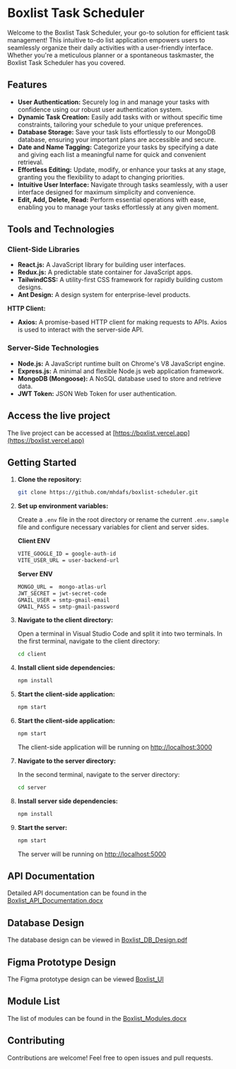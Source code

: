 # Boxlist Task Scheduler

Welcome to the Boxlist Task Scheduler, your go-to solution for efficient task management! This intuitive to-do list application empowers users to seamlessly organize their daily activities with a user-friendly interface. Whether you're a meticulous planner or a spontaneous taskmaster, the Boxlist Task Scheduler has you covered.

## Features

- **User Authentication:** Securely log in and manage your tasks with confidence using our robust user authentication system.
- **Dynamic Task Creation:** Easily add tasks with or without specific time constraints, tailoring your schedule to your unique preferences.
- **Database Storage:** Save your task lists effortlessly to our MongoDB database, ensuring your important plans are accessible and secure.
- **Date and Name Tagging:** Categorize your tasks by specifying a date and giving each list a meaningful name for quick and convenient retrieval.
- **Effortless Editing:** Update, modify, or enhance your tasks at any stage, granting you the flexibility to adapt to changing priorities.
- **Intuitive User Interface:** Navigate through tasks seamlessly, with a user interface designed for maximum simplicity and convenience.
- **Edit, Add, Delete, Read:** Perform essential operations with ease, enabling you to manage your tasks effortlessly at any given moment.

## Tools and Technologies

### Client-Side Libraries

- **React.js:** A JavaScript library for building user interfaces.
- **Redux.js:** A predictable state container for JavaScript apps.
- **TailwindCSS:** A utility-first CSS framework for rapidly building custom designs.
- **Ant Design:** A design system for enterprise-level products.

**HTTP Client:**

- **Axios:** A promise-based HTTP client for making requests to APIs. Axios is used to interact with the server-side API.

### Server-Side Technologies

- **Node.js:** A JavaScript runtime built on Chrome's V8 JavaScript engine.
- **Express.js:** A minimal and flexible Node.js web application framework.
- **MongoDB (Mongoose):** A NoSQL database used to store and retrieve data.
- **JWT Token:** JSON Web Token for user authentication.

## Access the live project

The live project can be accessed at [https://boxlist.vercel.app](https://boxlist.vercel.app)

## Getting Started

1. **Clone the repository:**

   ```bash
   git clone https://github.com/mhdafs/boxlist-scheduler.git
   ```

2. **Set up environment variables:**

    Create a `.env` file in the root directory or rename the current `.env.sample` file and configure necessary variables for client and server sides.

    **Client ENV**

   ```bash
   VITE_GOOGLE_ID = google-auth-id
   VITE_USER_URL = user-backend-url
   ```

    **Server ENV**

   ```bash
   MONGO_URL =  mongo-atlas-url
   JWT_SECRET = jwt-secret-code
   GMAIL_USER = smtp-gmail-email
   GMAIL_PASS = smtp-gmail-password
   ```

3. **Navigate to the client directory:**

    Open a terminal in Visual Studio Code and split it into two terminals. In the first terminal, navigate to the client directory:

    ```bash
    cd client
    ```

4. **Install client side dependencies:**

    ```bash
    npm install
    ```

5. **Start the client-side application:**

    ```bash
    npm start
    ```

6. **Start the client-side application:**

    ```bash
    npm start
    ```

    The client-side application will be running on [http://localhost:3000](http://localhost:3000)

7. **Navigate to the server directory:**

    In the second terminal, navigate to the server directory:

    ```bash
    cd server
    ```

8. **Install server side dependencies:**

    ```bash
    npm install
    ```

9. **Start the server:**

    ```bash
    npm start
    ```

    The server will be running on [http://localhost:5000](http://localhost:5000)

## API Documentation

Detailed API documentation can be found in the [Boxlist_API_Documentation.docx](https://docs.google.com/document/d/1nzRpx4PR1GwI0gRXVfB1jVrEdJIdeiIcbiveIp85Adk/edit?usp=sharing)

## Database Design

The database design can be viewed in [Boxlist_DB_Design.pdf](https://drive.google.com/file/d/174SKFT73G0HnlmhA0bX2Z9ao6AWAmOQV/view?usp=sharing)

## Figma Prototype Design

The Figma prototype design can be viewed [Boxlist_UI](https://www.figma.com/file/ILMxaQQtPixsABdngyfzNz/Boxlist_UI?type=design&node-id=0%3A1&mode=design&t=lz72ENLrzeATpjbq-1)

## Module List

The list of modules can be found in the [Boxlist_Modules.docx](https://docs.google.com/document/d/11DLIOvIYOaqL1Zl9RlKR1q0X3qDpsAmhBFzd20VDYr8/edit?usp=sharing)

## Contributing

Contributions are welcome! Feel free to open issues and pull requests.
